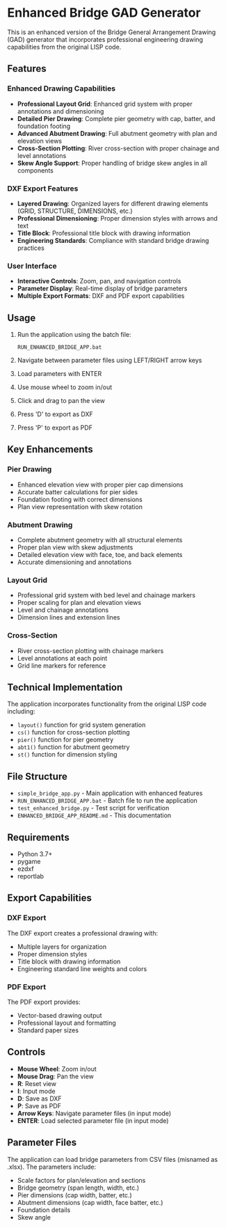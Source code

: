 # Enhanced Bridge GAD Generator

This is an enhanced version of the Bridge General Arrangement Drawing (GAD) generator that incorporates professional engineering drawing capabilities from the original LISP code.

## Features

### Enhanced Drawing Capabilities
- **Professional Layout Grid**: Enhanced grid system with proper annotations and dimensioning
- **Detailed Pier Drawing**: Complete pier geometry with cap, batter, and foundation footing
- **Advanced Abutment Drawing**: Full abutment geometry with plan and elevation views
- **Cross-Section Plotting**: River cross-section with proper chainage and level annotations
- **Skew Angle Support**: Proper handling of bridge skew angles in all components

### DXF Export Features
- **Layered Drawing**: Organized layers for different drawing elements (GRID, STRUCTURE, DIMENSIONS, etc.)
- **Professional Dimensioning**: Proper dimension styles with arrows and text
- **Title Block**: Professional title block with drawing information
- **Engineering Standards**: Compliance with standard bridge drawing practices

### User Interface
- **Interactive Controls**: Zoom, pan, and navigation controls
- **Parameter Display**: Real-time display of bridge parameters
- **Multiple Export Formats**: DXF and PDF export capabilities

## Usage

1. Run the application using the batch file:
   ```
   RUN_ENHANCED_BRIDGE_APP.bat
   ```

2. Navigate between parameter files using LEFT/RIGHT arrow keys
3. Load parameters with ENTER
4. Use mouse wheel to zoom in/out
5. Click and drag to pan the view
6. Press 'D' to export as DXF
7. Press 'P' to export as PDF

## Key Enhancements

### Pier Drawing
- Enhanced elevation view with proper pier cap dimensions
- Accurate batter calculations for pier sides
- Foundation footing with correct dimensions
- Plan view representation with skew rotation

### Abutment Drawing
- Complete abutment geometry with all structural elements
- Proper plan view with skew adjustments
- Detailed elevation view with face, toe, and back elements
- Accurate dimensioning and annotations

### Layout Grid
- Professional grid system with bed level and chainage markers
- Proper scaling for plan and elevation views
- Level and chainage annotations
- Dimension lines and extension lines

### Cross-Section
- River cross-section plotting with chainage markers
- Level annotations at each point
- Grid line markers for reference

## Technical Implementation

The application incorporates functionality from the original LISP code including:
- `layout()` function for grid system generation
- `cs()` function for cross-section plotting
- `pier()` function for pier geometry
- `abt1()` function for abutment geometry
- `st()` function for dimension styling

## File Structure

- `simple_bridge_app.py` - Main application with enhanced features
- `RUN_ENHANCED_BRIDGE_APP.bat` - Batch file to run the application
- `test_enhanced_bridge.py` - Test script for verification
- `ENHANCED_BRIDGE_APP_README.md` - This documentation

## Requirements

- Python 3.7+
- pygame
- ezdxf
- reportlab

## Export Capabilities

### DXF Export
The DXF export creates a professional drawing with:
- Multiple layers for organization
- Proper dimension styles
- Title block with drawing information
- Engineering standard line weights and colors

### PDF Export
The PDF export provides:
- Vector-based drawing output
- Professional layout and formatting
- Standard paper sizes

## Controls

- **Mouse Wheel**: Zoom in/out
- **Mouse Drag**: Pan the view
- **R**: Reset view
- **I**: Input mode
- **D**: Save as DXF
- **P**: Save as PDF
- **Arrow Keys**: Navigate parameter files (in input mode)
- **ENTER**: Load selected parameter file (in input mode)

## Parameter Files

The application can load bridge parameters from CSV files (misnamed as .xlsx). The parameters include:
- Scale factors for plan/elevation and sections
- Bridge geometry (span length, width, etc.)
- Pier dimensions (cap width, batter, etc.)
- Abutment dimensions (cap width, face batter, etc.)
- Foundation details
- Skew angle